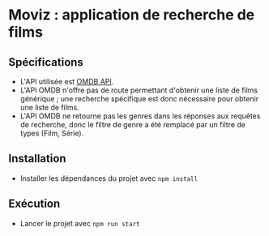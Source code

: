 # Moviz : application de recherche de films

## Spécifications

- L'API utilisée est [OMDB API](https://www.omdbapi.com/).
- L'API OMDB n'offre pas de route permettant d'obtenir une liste de films générique ; une recherche spécifique est donc nécessaire pour obtenir une liste de films.
- L'API OMDB ne retourne pas les genres dans les réponses aux requêtes de recherche, donc le filtre de genre a été remplacé par un filtre de types (Film, Série).

## Installation

- Installer les dépendances du projet avec `npm install`

## Exécution

- Lancer le projet avec `npm run start`
